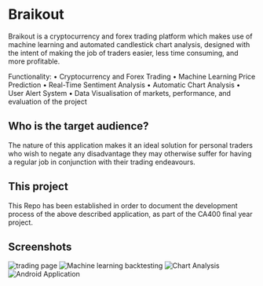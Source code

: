 # Braikout

Braikout is a cryptocurrency and forex trading platform which makes use of machine learning and automated candlestick chart analysis, designed with the intent of making the job of traders easier, less time consuming, and more profitable. 

Functionality:
•	Cryptocurrency and Forex Trading
•	Machine Learning Price Prediction 
•	Real-Time Sentiment Analysis
•	Automatic Chart Analysis
•	User Alert System
•	Data Visualisation of markets, performance, and evaluation of the project

## Who is the target audience?

The nature of this application makes it an ideal solution for personal traders who wish to negate any disadvantage they may otherwise suffer for having a regular job in conjunction with their trading endeavours.

## This project
This Repo has been established in order to document the development process of the above described application, as part of the CA400 final year project. 

## Screenshots
![trading page](http://i65.tinypic.com/okrght.jpg)
![Machine learning backtesting](http://i64.tinypic.com/acbe3k.jpg)
![Chart Analysis](http://i63.tinypic.com/2hweemx.jpg)
![Android Application](http://i64.tinypic.com/2zp15d2.png)
